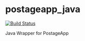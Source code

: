 postageapp_java
===============
[![Build Status](https://travis-ci.org/sleroux/postageapp_java.png)](https://travis-ci.org/sleroux/postageapp_java)

Java Wrapper for PostageApp